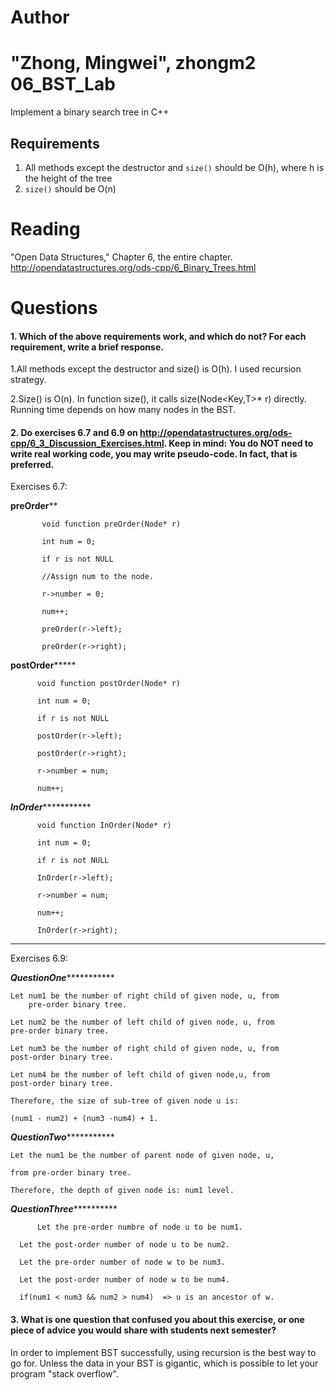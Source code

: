 Author
==========
"Zhong, Mingwei", zhongm2
06_BST_Lab
==============

Implement a binary search tree in C++

Requirements
------------

1. All methods except the destructor and `size()` should be O(h), where h is the height of the tree
2. `size()` should be O(n)

Reading
=======
"Open Data Structures," Chapter 6, the entire chapter. http://opendatastructures.org/ods-cpp/6_Binary_Trees.html

Questions
=========

#### 1. Which of the above requirements work, and which do not? For each requirement, write a brief response.

1.All methods except the destructor and size() is O(h). I used recursion 
strategy.

2.Size() is O(n). In function size(), it calls size(Node<Key,T>* r) directly.
Running time depends on how many nodes in the BST.

#### 2. Do exercises 6.7 and 6.9 on http://opendatastructures.org/ods-cpp/6_3_Discussion_Exercises.html. Keep in mind: You do NOT need to write real working code, you may write pseudo-code. In fact, that is preferred.

Exercises 6.7:

************************preOrder**************************

           void function preOrder(Node* r)

           int num = 0;

           if r is not NULL

           //Assign num to the node.

           r->number = 0;

           num++;

           preOrder(r->left);

           preOrder(r->right);

 

************************postOrder*****************************

          void function postOrder(Node* r)

          int num = 0;

          if r is not NULL

          postOrder(r->left);

          postOrder(r->right);

          r->number = num;

          num++;


***********************InOrder**********************************

          void function InOrder(Node* r)

          int num = 0;

          if r is not NULL

          InOrder(r->left);

          r->number = num;

          num++;

          InOrder(r->right);




****************************************************************

Exercises 6.9:


*********************QuestionOne********************************
        
	Let num1 be the number of right child of given node, u, from
        pre-order binary tree.

	Let num2 be the number of left child of given node, u, from
	pre-order binary tree.

	Let num3 be the number of right child of given node, u, from
	post-order binary tree.

	Let num4 be the number of left child of given node,u, from
	post-order binary tree.

	Therefore, the size of sub-tree of given node u is:

	(num1 - num2) + (num3 -num4) + 1.

          

*********************QuestionTwo********************************
        
	Let the num1 be the number of parent node of given node, u,

	from pre-order binary tree.

	Therefore, the depth of given node is: num1 level.
      

*********************QuestionThree*******************************

          Let the pre-order numbre of node u to be num1.

	  Let the post-order number of node u to be num2.
          
	  Let the pre-order number of node w to be num3.

	  Let the post-order number of node w to be num4.

	  if(num1 < num3 && num2 > num4)  => u is an ancestor of w. 
         





#### 3. What is one question that confused you about this exercise, or one piece of advice you would share with students next semester?

In order to implement BST successfully, using recursion is the best way to go 
for. Unless the data in your BST is gigantic, which is possible to let your
program "stack overflow".



